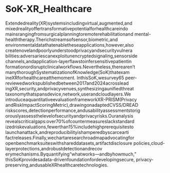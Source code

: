 # SoK-XR_Healthcare
 Extendedreality(XR)systemsincludingvirtual,augmented,and
 mixedrealityoffertransformativepotentialforhealthcareindo
mainsrangingfromsurgicalplanningtoremoterehabilitationand
 mental-healththerapy.Therichstreamsofsensor,biometric,and
 environmentaldatathatenabletheseapplications,however,also
 createnovelandpoorlyunderstoodprivacyandsecurityvulnera
bilities:adversariescanexploitunencryptedsignaling,sensorside
channels,andapplication-layerflawstoinfersensitivepatientin
formationordisruptclinicalworkflows.Nevertheless,therearen’t
 manythoroughSystematizationofKnowledge(SoK)thatexam
ineXRforhealthcareatthemoment. InthisSoK,wesurvey65
 peer-reviewedworkspublishedbetween2017and2024acrosslead
ingXR,security,andprivacyvenues,synthesizingaunifiedthreat
 taxonomythatspansdevice,network,userandcloudlayers.We
 introduceaquantitativeevaluationframeworkXR-PRISM(Privacy
 andRiskImpactScoringMetric),drawingonadaptedCVSS/DREAD
 riskscores,detectionperformance,andusabilityassessmentstorig
orouslyassessthelevelofsecurityandprivacyrisks.Ouranalysis
 revealscriticalgaps:over70%ofcountermeasureslackstandard
izedriskevaluations,fewerthan15%includehighprerequisitesto
 launchanattack,andreproducibilityishamperedbyscarcearti
factreleases.Finally,wechartaresearchroadmapadvocatingfor
 openbenchmarksuiteswithshareddatasets,artifactdisclosure
 policies,cloud-layerprotections,androbustdetectionandrecov
erymechanisms.Byquantifying“whatworks—andbyhowmuch,”
 thisSoKprovidesadata-drivenfoundationfordevelopingsecure,
 privacy-preserving,andusableXRhealthcaretechnologies.
